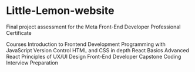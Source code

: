 # Little-Lemon-website
Final project assessment for the Meta Front-End Developer Professional Certificate

Courses
Introduction to Frontend Development
Programming with JavaScript
Version Control
HTML and CSS in depth
React Basics
Advanced React
Principles of UX/UI Design
Front-End Developer Capstone
Coding Interview Preparation
